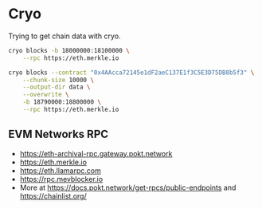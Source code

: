 # Cryo

Trying to get chain data with cryo.

```bash
cryo blocks -b 18000000:18100000 \
    --rpc https://eth.merkle.io

cryo blocks --contract "0x4AAcca72145e1dF2aeC137E1f3C5E3D75DB8b5f3" \
    --chunk-size 10000 \
    --output-dir data \
    --overwrite \
    -b 18790000:18800000 \
    --rpc https://eth.merkle.io
```

## EVM Networks RPC

- https://eth-archival-rpc.gateway.pokt.network
- https://eth.merkle.io
- https://eth.llamarpc.com
- https://rpc.mevblocker.io
- More at https://docs.pokt.network/get-rpcs/public-endpoints and https://chainlist.org/
